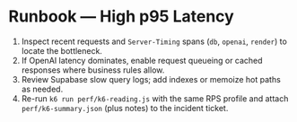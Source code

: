 # Runbook — High p95 Latency

1. Inspect recent requests and `Server-Timing` spans (`db`, `openai`, `render`) to locate the bottleneck.
2. If OpenAI latency dominates, enable request queueing or cached responses where business rules allow.
3. Review Supabase slow query logs; add indexes or memoize hot paths as needed.
4. Re-run `k6 run perf/k6-reading.js` with the same RPS profile and attach `perf/k6-summary.json` (plus notes) to the incident ticket.

